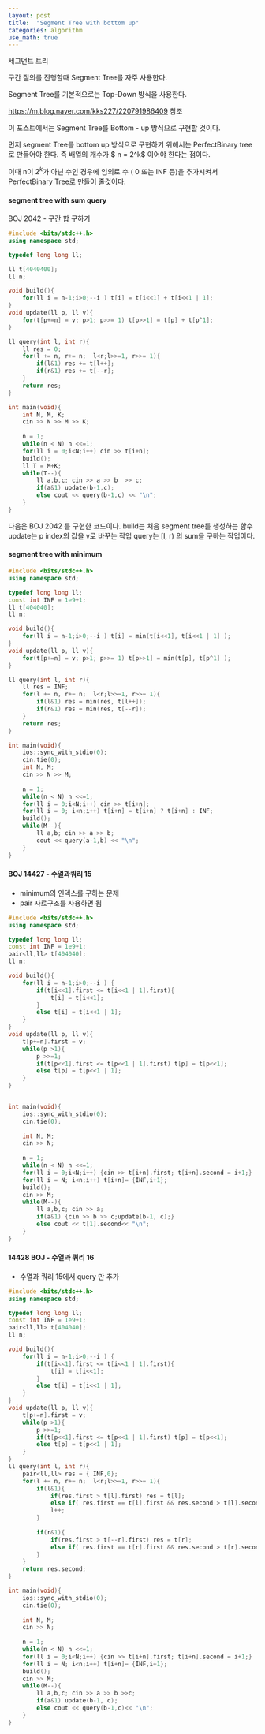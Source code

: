 ```yaml
---
layout: post
title:  "Segment Tree with bottom up"
categories: algorithm
use_math: true
---
```


세그먼트 트리

구간 질의를 진행할때 Segment Tree를 자주 사용한다.

Segment Tree를 기본적으로는 Top-Down 방식을 사용한다. 

https://m.blog.naver.com/kks227/220791986409 참조

이 포스트에서는 Segment Tree를 Bottom - up 방식으로 구현할 것이다.

먼저 segment Tree를 bottom up 방식으로 구현하기 위해서는 PerfectBinary tree로 만들어야 한다. 즉 배열의 개수가 $ n = 2^k$ 이어야 한다는 점이다. 

이때 n이 $2^k$가 아닌 수인 경우에 임의로 수 ( 0 또는 INF  등)을 추가시켜서 PerfectBinary Tree로 만들어 줄것이다.

#### segment tree with sum query
BOJ 2042 - 구간 합 구하기 

```cpp
#include <bits/stdc++.h>
using namespace std;

typedef long long ll;

ll t[4040400];
ll n;

void build(){
	for(ll i = n-1;i>0;--i ) t[i] = t[i<<1] + t[i<<1 | 1];
}
void update(ll p, ll v){
	for(t[p+=n] = v; p>1; p>>= 1) t[p>>1] = t[p] + t[p^1];
}

ll query(int l, int r){
	ll res = 0;
	for(l += n, r+= n;  l<r;l>>=1, r>>= 1){
		if(l&1) res += t[l++];
		if(r&1) res += t[--r];
	}
	return res;
}

int main(void){
	int N, M, K;
	cin >> N >> M >> K;
	
	n = 1;
	while(n < N) n <<=1;
	for(ll i = 0;i<N;i++) cin >> t[i+n];
	build();
	ll T = M+K;
	while(T--){
		ll a,b,c; cin >> a >> b  >> c;
		if(a&1) update(b-1,c);
		else cout << query(b-1,c) << "\n";
	}
}
```

다음은 BOJ 2042 를 구현한 코드이다.
build는 처음 segment tree를 생성하는 함수
update는 p index의 값을 v로 바꾸는 작업
query는 [l, r) 의 sum을 구하는 작업이다.

#### segment tree with minimum

```cpp
#include <bits/stdc++.h>
using namespace std;

typedef long long ll;
const int INF = 1e9+1;
ll t[404040];
ll n;

void build(){
	for(ll i = n-1;i>0;--i ) t[i] = min(t[i<<1], t[i<<1 | 1] );
}
void update(ll p, ll v){
	for(t[p+=n] = v; p>1; p>>= 1) t[p>>1] = min(t[p], t[p^1] );
}

ll query(int l, int r){
	ll res = INF;
	for(l += n, r+= n;  l<r;l>>=1, r>>= 1){
		if(l&1) res = min(res, t[l++]);
		if(r&1) res = min(res, t[--r]);
	}
	return res;
}

int main(void){
	ios::sync_with_stdio(0);
	cin.tie(0);
	int N, M;
	cin >> N >> M;
	
	n = 1;
	while(n < N) n <<=1;
	for(ll i = 0;i<N;i++) cin >> t[i+n];
	for(ll i = 0; i<n;i++) t[i+n] = t[i+n] ? t[i+n] : INF;
	build();
	while(M--){
		ll a,b; cin >> a >> b;
		cout << query(a-1,b) << "\n";
	}
}
```

#### BOJ 14427 - 수열과쿼리 15

- minimum의 인덱스를 구하는 문제 
- pair 자료구조를 사용하면 됨

```cpp
#include <bits/stdc++.h>
using namespace std;

typedef long long ll;
const int INF = 1e9+1;
pair<ll,ll> t[404040];
ll n;

void build(){
	for(ll i = n-1;i>0;--i ) {
		if(t[i<<1].first <= t[i<<1 | 1].first){
			t[i] = t[i<<1];
		}
		else t[i] = t[i<<1 | 1];
	}
}
void update(ll p, ll v){
	t[p+=n].first = v;
	while(p >1){
		p >>=1;
		if(t[p<<1].first <= t[p<<1 | 1].first) t[p] = t[p<<1];
		else t[p] = t[p<<1 | 1];
	}
}


int main(void){
	ios::sync_with_stdio(0);
	cin.tie(0);
	
	int N, M;
	cin >> N;
	
	n = 1;
	while(n < N) n <<=1;
	for(ll i = 0;i<N;i++) {cin >> t[i+n].first; t[i+n].second = i+1;}
	for(ll i = N; i<n;i++) t[i+n]= {INF,i+1};
	build();
	cin >> M;
	while(M--){
		ll a,b,c; cin >> a;
		if(a&1) {cin >> b >> c;update(b-1, c);}
		else cout << t[1].second<< "\n";
	}
}
```

#### 14428 BOJ - 수열과 쿼리 16

- 수열과 쿼리 15에서 query 만 추가

```cpp
#include <bits/stdc++.h>
using namespace std;

typedef long long ll;
const int INF = 1e9+1;
pair<ll,ll> t[404040];
ll n;

void build(){
	for(ll i = n-1;i>0;--i ) {
		if(t[i<<1].first <= t[i<<1 | 1].first){
			t[i] = t[i<<1];
		}
		else t[i] = t[i<<1 | 1];
	}
}
void update(ll p, ll v){
	t[p+=n].first = v;
	while(p >1){
		p >>=1;
		if(t[p<<1].first <= t[p<<1 | 1].first) t[p] = t[p<<1];
		else t[p] = t[p<<1 | 1];
	}
}
ll query(int l, int r){
	pair<ll,ll> res = { INF,0};
	for(l += n, r+= n;  l<r;l>>=1, r>>= 1){
		if(l&1){
			if(res.first > t[l].first) res = t[l];
			else if( res.first == t[l].first && res.second > t[l].second )	res = t[l];
			l++;
		}
			
		if(r&1){
			if(res.first > t[--r].first) res = t[r];
			else if( res.first == t[r].first && res.second > t[r].second )	res = t[r];
		}
	}
	return res.second;
}

int main(void){
	ios::sync_with_stdio(0);
	cin.tie(0);
	
	int N, M;
	cin >> N;
	
	n = 1;
	while(n < N) n <<=1;
	for(ll i = 0;i<N;i++) {cin >> t[i+n].first; t[i+n].second = i+1;}
	for(ll i = N; i<n;i++) t[i+n]= {INF,i+1};
	build();
	cin >> M;
	while(M--){
		ll a,b,c; cin >> a >> b >>c;
		if(a&1) update(b-1, c);
		else cout << query(b-1,c)<< "\n";
	}
}
```
